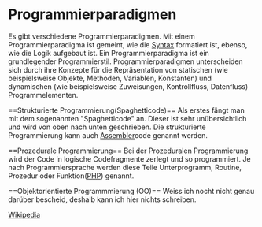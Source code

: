 # Programmierparadigmen
Es gibt verschiedene Programmierparadigmen. Mit einem Programmierparadigma ist gemeint, wie die [Syntax](/wiki/syntax) formatiert ist, ebenso, wie die Logik aufgebaut ist.
Ein Programmierparadigma ist ein grundlegender Programmierstil. Programmierparadigmen unterscheiden sich durch ihre Konzepte für die Repräsentation von statischen (wie beispielsweise Objekte, Methoden, Variablen, Konstanten) und dynamischen (wie beispielsweise Zuweisungen, Kontrollfluss, Datenfluss) Programmelementen.





==Strukturierte Programmierung(Spaghetticode)==
Als erstes fängt man mit dem sogenannten "Spaghetticode" an. Dieser ist sehr unübersichtlich und wird von oben nach unten geschrieben. Die strukturierte Programmierung kann auch [Assembler](/wiki/assembler)code genannt werden.





==Prozedurale Programmierung==
Bei der Prozeduralen Programmierung wird der Code in logische Codefragmente zerlegt und so programmiert. Je nach Programmiersprache werden diese Teile Unterprogramm, Routine, Prozedur oder Funktion([PHP](/wiki/programmiersprachen/php)) genannt.



==Objektorientierte Programmmierung (OO)==
Weiss ich nocht nicht genau darüber bescheid, deshalb kann ich hier nichts schreiben.









[Wikipedia](https://de.wikipedia.org/wiki/Programmierparadigma)